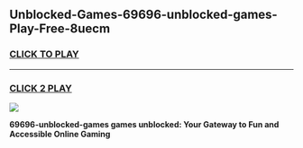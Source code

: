 
## Unblocked-Games-69696-unblocked-games-Play-Free-8uecm
<h3>
<a href="https://premium76.site?title=69696-unblocked-games&ref=15A">CLICK TO PLAY</a></h3>
<hr>

<h3>
<a href="https://premium76.site?title=69696-unblocked-games&ref=15A">CLICK 2 PLAY</a>
  
</h3>

<a href="https://premium76.site?title=69696-unblocked-games&ref=15A"><img src="https://clearcache.store/games.png"></a>


**69696-unblocked-games games unblocked: Your Gateway to Fun and Accessible Online Gaming**
